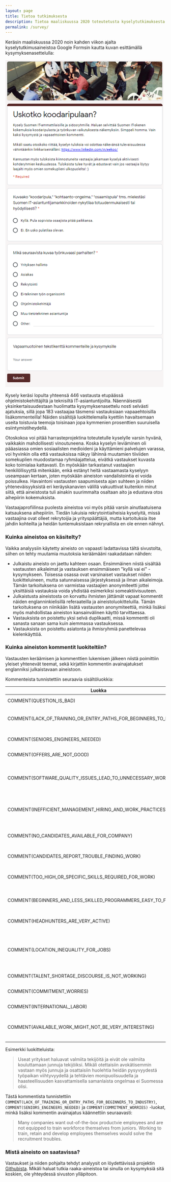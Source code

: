 ```yaml
---
layout: page
title: Tietoa tutkimuksesta
description: Tietoa maaliskuussa 2020 toteutetusta kyselytutkimuksesta koskien koodaripulaa ja kuinka eri IT-alalla toimivat ammattikunnat sen kokevat
permalink: /survey/
---
```


Keräsin maaliskuussa 2020 noin kahden viikon ajalta kyselytutkimusaineistoa Google Formsin kautta kuvan esittämällä kysymyksenasettelulla:

![alt text][survey_pic]

Kysely keräsi lopulta yhteensä 446 vastausta etupäässä ohjelmistokehittäjiltä ja teknisiltä IT-asiantuntijoilta. Näennäisestä yksinkertaisuudestaan huolimatta kysymyksenasettelu nosti selvästi ajatuksia, sillä jopa 183 vastaajaa täsmensi vastauksiaan vapaaehtoisilla lisäkommenteilla! Näiden sisältöjä luokittelemalla kyettiin havaitsemaan useita toistuvia teemoja toisinaan jopa kymmenien prosenttien suuruisella esiintymistiheydellä.

Otoskokoa voi pitää harrasteprojektina toteutetulle kyselylle varsin hyvänä, vaikkakin mahdollisesti vinoutuneena. Koska kyselyn leviäminen oli pääasiassa omien sosiaalisten medioideni ja käyttämieni palvelujen varassa, voi hyvinkin olla että vastauksissa näkyy lähinnä muutamien tiiviiden somekuplien muodostamaa ryhmäajattelua, eivätkä vastaukset kuvasta koko toimialaa kattavasti. En myöskään tarkastanut vastaajien henkilöllisyyttä mitenkään, enkä estänyt heitä vastaamasta kyselyyn useampaan kertaan, joten myöskään aineiston vandalistointia ei voida poissulkea. Havaintoni vastausten saapumisesta ajan suhteen ja niiden yhteneväisyyksistä eri keräyskanavien välillä vakuuttivat kuitenkin minut siitä, että aineistosta tuli ainakin suurimmalta osaltaan aito ja edustava otos aihepiirin kokemuksista.

Vastaajaprofiilinsa puolesta aineistoa voi myös pitää varsin ainutlaatuisena katsauksena aihepiiriin. Tiedän lukuisia rekrytointiaiheisia kyselyitä, missä vastaajina ovat olleet rekrytoijia ja yrityspäättäjiä, mutta kartoituksia itse jahdin kohteilta ja heidän tuntemuksistaan rekryrallista en ole ennen nähnyt. 

### Kuinka aineistoa on käsitelty?

Vaikka analyysiin käytetty aineisto on vapaasti ladattavissa tältä sivustolta, siihen on tehty muutamia muutoksia keräämääni raakadataan nähden:

- Julkaistu aineisto on jaettu kahteen osaan. Ensimmäinen niistä sisältää vastausten aikaleimat ja vastauksen ensimmäiseen "kyllä vai ei" -kysymykseen. Toisessa osassa ovat varsinaiset vastaukset niiden luokitteluineen, mutta satunnaisessa järjestyksessä ja ilman aikaleimoja. Tämän tarkoituksena on varmistaa vastaajien anonymiteetti jottei yksittäisiä vastauksia voida yhdistää esimerkiksi someaktiivisuuteen.
- Julkaistusta aineistosta on korvattu ihmisten jättämät vapaat kommentit näiden englanninkielisillä referaateilla ja aineistoluokitteluilla. Tämän tarkoituksena on niinikään lisätä vastausten anonymiteettiä, minkä lisäksi myös mahdollistaa aineiston kansainvälinen käyttö tarvittaessa.
- Vastauksista on poistettu yksi selvä duplikaatti, missä kommentti oli sanasta sanaan sama kuin aiemmassa vastauksessa.
- Vastauksista on poistettu asiatonta ja ihmisryhmiä panettelevaa kielenkäyttöä.

### Kuinka aineiston kommentit luokiteltiin?

Vastausten keräämisen ja kommenttien lukemisen jälkeen niistä poimittiin yleiset yhtenevät teemat, sekä kirjattiin kommentin avainajatukset englanniksi julkaistavaan aineistoon. 

Kommenteista tunnistettiin seuraavia sisältöluokkia:

| Luokka | Kuvaus |
| ------ | ------ |
| COMMENT(QUESTION_IS_BAD) | Sisälsi kritiikkiä kysymyksenasettelusta |
| COMMENT(LACK_OF_TRAINING_OR_ENTRY_PATHS_FOR_BEGINNERS_TO_INDUSTRY) | Huomautuksia uran aloittamisen vaikeuksista ja junioripositioiden vähyydestä |
| COMMENT(SENIORS_ENGINEERS_NEEDED) | Mainittiin erityisesti tarve kokeneista ohjelmistokehittäjistä
| COMMENT(OFFERS_ARE_NOT_GOOD) | Nostettiin esiin palkka- ja kompensaatiokysymyksiä |
| COMMENT(SOFTWARE_QUALITY_ISSUES_LEAD_TO_UNNECESSARY_WORK) | Esitettiin, että ohjelmistojen laatuongelmat johtavat korjausvelkaan, mikä johtaa liialliseen työvoimatarpeeseen |
| COMMENT(INEFFICIENT_MANAGEMENT_HIRING_AND_WORK_PRACTICES) | Työvoimatarpeiden taustalla on tehottomuudet työn hallinnoinnissa ja työtavoissa |
| COMMENT(NO_CANDIDATES_AVAILABLE_FOR_COMPANY) | Väitettiin, että yrityksen on vaikea löytää edes kandidaatteja rekrytoitavaksi |
| COMMENT(CANDIDATES_REPORT_TROUBLE_FINDING_WORK) | Työnhakijat, jotka raportoivat vaikeuksista työn löytämisessä |
| COMMENT(TOO_HIGH_OR_SPECIFIC_SKILLS_REQUIRED_FOR_WORK) | Työpaikkojen odotukset tekijöiden taitojen tasosta ovat liian suuret tai liian harvinaislaatuiset |
| COMMENT(BEGINNERS_AND_LESS_SKILLED_PROGRAMMERS_EASY_TO_FIND) | Mainittiin, että aloittelevia ja heikosti osaavia ohjelmoijia on helppo löytää |
| COMMENT(HEADHUNTERS_ARE_VERY_ACTIVE) | Huomautettiin headhunterien olevan hyvin aktiivisia |
| COMMENT(LOCATION_INEQUALITY_FOR_JOBS) | Kerrottiin, että ongelman taustalla on alan työpaikkojen epätasainen jakautuminen maantieteellisesti. Työpaikat ja tekijät asuvat eri paikoissa. |
| COMMENT(TALENT_SHORTAGE_DISCOURSE_IS_NOT_WORKING) | Esitettiin turhautumista koodaripuladiskurssiin |
| COMMENT(COMMITMENT_WORRIES) | Murehdittiin työvoiman sitouttamisen vaikeudesta |
| COMMENT(INTERNATIONAL_LABOR) | Pohdittiin kansainvälisen työvoiman käyttöä |
| COMMENT(AVAILABLE_WORK_MIGHT_NOT_BE_VERY_INTERESTING) | Epäiltiin, että työn etsijät eivät välttämättä ole motivoituneita tekemään niitä tehtäviä, joita olisi tarjolla. |


Esimerkki luokitteluista:

> Useat yritykset haluavat valmiita tekijöitä ja eivät ole valmiita kouluttamaan junnuja tekijöiksi. Mikäli otettaisiin avokätisemmin vastaan myös junnuja ja osattaisiin huolehtia heidän pysyvyydestä työpaikan viihtyvyydellä ja tehtävien monipuolisuudella ja haasteellisuuden kasvattamisella samanlaista ongelmaa ei Suomessa olisi.

Tästä kommentista tunnistettiin `COMMENT(LACK_OF_TRAINING_OR_ENTRY_PATHS_FOR_BEGINNERS_TO_INDUSTRY)`, `COMMENT(SENIORS_ENGINEERS_NEEDED)` ja `COMMENT(COMMITMENT_WORRIES)` -luokat, minkä lisäksi kommentin avainajatus käännettiin seuraavasti:

> Many companies want out-of-the-box productvie employees and are not equipped to train workforce themselves from juniors. Working to train, retain and develop employees themselves would solve the recruitment troubles.

### Mistä aineisto on saatavissa?

Vastaukset ja niiden pohjalta tehdyt analyysit on löydettävissä projektin [Githubista](https://github.com/Eeko/koodaripula.com/tree/master/datasets). Mikäli haluat tutkia raaka-aineistoa tai sinulla on kysymyksiä sitä koskien, ole yhteydessä sivuston ylläpitoon.

[survey_pic]: /assets/survey.png "Google Forms Kysely"
